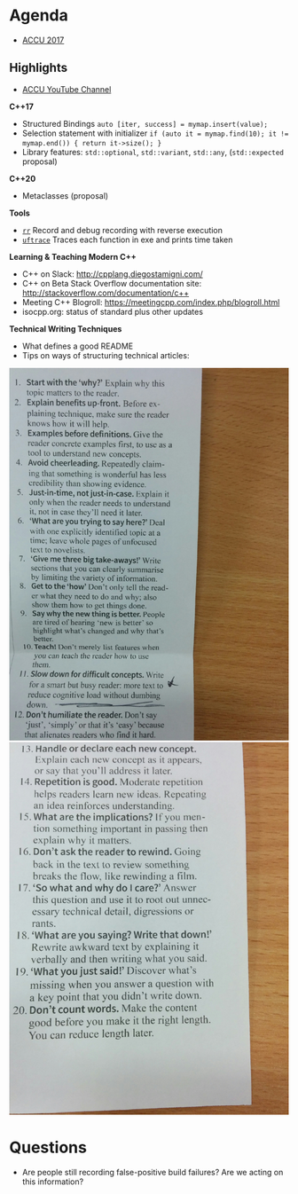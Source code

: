 Agenda
======

* [ACCU 2017](https://conference.accu.org/site/stories/2017/schedule.html)

Highlights
----------
 - [ACCU YouTube Channel](https://www.youtube.com/channel/UCJhay24LTpO1s4bIZxuIqKw/playlists)

**C++17**
* Structured Bindings `auto [iter, success] = mymap.insert(value);`
* Selection statement with initializer `if (auto it = mymap.find(10); it != mymap.end()) { return it->size(); }`
* Library features: `std::optional`, `std::variant`, `std::any`, (`std::expected` proposal) 

**C++20**
* Metaclasses (proposal)

**Tools**
* [`rr`](http://rr-project.org/) Record and debug recording with reverse execution 
* [`uftrace`](https://github.com/namhyung/uftrace) Traces each function in exe and prints time taken

**Learning & Teaching Modern C++**
* C++ on Slack: http://cpplang.diegostamigni.com/
* C++ on Beta Stack Overflow documentation site: http://stackoverflow.com/documentation/c++
* Meeting C++ Blogroll: https://meetingcpp.com/index.php/blogroll.html
* isocpp.org: status of standard plus other updates

**Technical Writing Techniques**
* What defines a good README
* Tips on ways of structuring technical articles:

![ACCU Writing Tips](ACCU-Writing1.jpg)
![ACCU Writing Tips](ACCU-Writing2.jpg)

Questions
=========

* Are people still recording false-positive build failures? Are we acting on this information?
